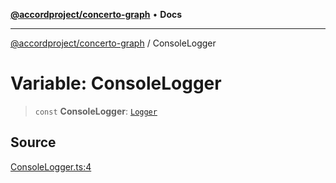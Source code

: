 [**@accordproject/concerto-graph**](../README.md) • **Docs**

***

[@accordproject/concerto-graph](../README.md) / ConsoleLogger

# Variable: ConsoleLogger

> `const` **ConsoleLogger**: [`Logger`](../type-aliases/Logger.md)

## Source

[ConsoleLogger.ts:4](https://github.com/accordproject/lab-concerto-graph/blob/8e78133b0c3a8cb9cb393d291d79fc66c6e6c373/src/ConsoleLogger.ts#L4)
